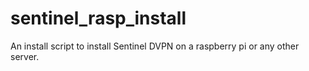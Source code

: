 # sentinel_rasp_install
An install script to install Sentinel DVPN on a raspberry pi or any other server.
